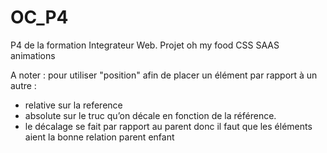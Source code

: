 # OC_P4
P4 de la formation Integrateur Web. Projet oh my food CSS SAAS animations

A noter : pour utiliser "position" afin de placer un élément par rapport à un autre :
- relative sur la reference 
- absolute sur le truc qu’on décale en fonction de la référence.
- le décalage se fait par rapport au parent donc il faut que les éléments aient la bonne relation parent enfant
